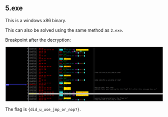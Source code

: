 ## 5.exe ##

This is a windows x86 binary.

This can also be solved using the same method as `2.exe`.

Breakpoint after the decryption:

![](https://github.com/Jumboperson/camsctf-writeups/blob/master/Reversing-5/flag.png?raw=true)

The flag is `{did_u_use_jmp_or_nop?}`.
